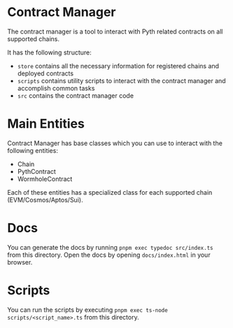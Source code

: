 # Contract Manager

The contract manager is a tool to interact with Pyth related contracts on all supported chains.

It has the following structure:

- `store` contains all the necessary information for registered chains and deployed contracts
- `scripts` contains utility scripts to interact with the contract manager and accomplish common tasks
- `src` contains the contract manager code

# Main Entities

Contract Manager has base classes which you can use to interact with the following entities:

- Chain
- PythContract
- WormholeContract

Each of these entities has a specialized class for each supported chain (EVM/Cosmos/Aptos/Sui).

# Docs

You can generate the docs by running `pnpm exec typedoc src/index.ts` from this directory. Open the docs by opening `docs/index.html` in your browser.

# Scripts

You can run the scripts by executing `pnpm exec ts-node scripts/<script_name>.ts` from this directory.
